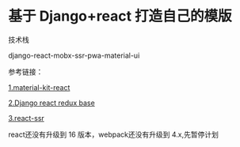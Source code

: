 # 基于 Django+react 打造自己的模版

技术栈

django-react-mobx-ssr-pwa-material-ui

参考链接：

[1.material-kit-react](https://github.com/creativetimofficial/material-kit-react)

[2.Django react redux base](https://github.com/Seedstars/django-react-redux-base)

[3.react-ssr](https://github.com/custertian/react-app-v3)

react还没有升级到 16 版本，webpack还没有升级到 4.x,先暂停计划